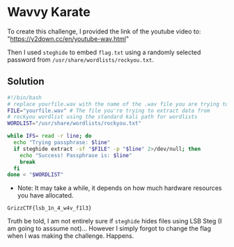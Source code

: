 # Wavvy Karate

To create this challenge, I provided the link of the youtube video to: "https://y2down.cc/en/youtube-wav.html"

Then I used `steghide` to embed `flag.txt` using a randomly selected password from `/usr/share/wordlists/rockyou.txt`.

## Solution
```bash
#!/bin/bash
# replace yourfile.wav with the name of the .wav file you are trying to extract data from.
FILE="yourfile.wav" # The file you're trying to extract data from
# rockyou wordlist using the standard kali path for wordlists
WORDLIST="/usr/share/wordlists/rockyou.txt"

while IFS= read -r line; do
  echo "Trying passphrase: $line"
  if steghide extract -sf "$FILE" -p "$line" 2>/dev/null; then
    echo "Success! Passphrase is: $line"
    break
  fi
done < "$WORDLIST"
```
- Note: It may take a while, it depends on how much hardware resources you have allocated.

```
GrizzCTF{lsb_1n_4_w4v_f1l3}
```

Truth be told, I am not entirely sure if `steghide` hides files using LSB Steg (I am going to asssume not)... However I simply forgot to change the flag when I was making the challenge. Happens.
